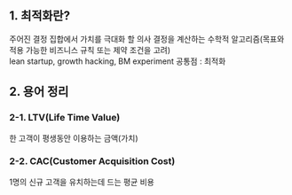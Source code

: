 ## 1. 최적화란?  
주어진 결정 집합에서 가치를 극대화 할 의사 결정을 계산하는 수학적 알고리즘(목표와 적용 가능한 비즈니스 규칙 또는 제약 조건을 고려)  
lean startup, growth hacking, BM experiment 공통점 : 최적화  

## 2. 용어 정리  
### 2-1. LTV(Life Time Value)  
한 고객이 평생동안 이용하는 금액(가치)  
### 2-2. CAC(Customer Acquisition Cost)  
1명의 신규 고객을 유치하는데 드는 평균 비용  
